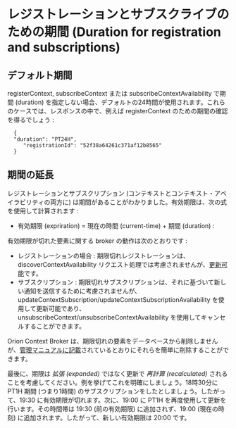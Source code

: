 # レジストレーションとサブスクライブのための期間 (Duration for registration and subscriptions)

## デフォルト期間

registerContext, subscribeContext または subscribeContextAvailability で期間 (duration) を指定しない場合、デフォルトの24時間が使用されます。これらのケースでは、レスポンスの中で、例えば registerContext のための期間の確認を得るでしょう :

      {
      "duration": "PT24H",
         "registrationId": "52f38a64261c371af12b8565"
      }

## 期間の延長

レジストレーションとサブスクリプション (コンテキストとコンテキスト・アベイラビリティの両方に) は期間があることがわかりました。有効期限は、次の式を使用して計算されます :

-   有効期限 (expriration) = 現在の時間 (current-time) + 期間 (duration) :

有効期限が切れた要素に関する broker の動作は次のとおりです :

-   レジストレーションの場合 : 期限切れレジストレーションは、discoverContextAvailability リクエスト処理では考慮されませんが、[更新可能](../admin/database_admin.md#updating-registrations)です。
-   サブスクリプション : 期限切れサブスクリプションは、それに基づいて新しい通知を送信するために考慮されませんが、updateContextSubscription/updateContextSubscriptionAvailability を使用して更新可能であり、unsubscribeContext/unsubscribeContextAvailability を使用してキャンセルすることができます。

Orion Context Broker は、期限切れの要素をデータベースから削除しませんが、[管理マニュアルに記載](../admin/database_admin.md#deleting-expired-documents)されているとおりにそれらを簡単に削除することができます。

最後に、期限は *拡張 (expanded)* ではなく更新で *再計算 (recalculated)* されることを考慮してください。例を挙げてこれを明確にしましょう。18時30分に PT1H 期間 (つまり1時間) のサブスクリプションをしたとしましょう。したがって、19:30 に有効期限が切れます。次に、19:00 に PT1H を再度使用して更新を行います。その時間帯は 19:30 (前の有効期限) に追加されず、19:00 (現在の時刻) に追加されます。したがって、新しい有効期限は 20:00 です。
